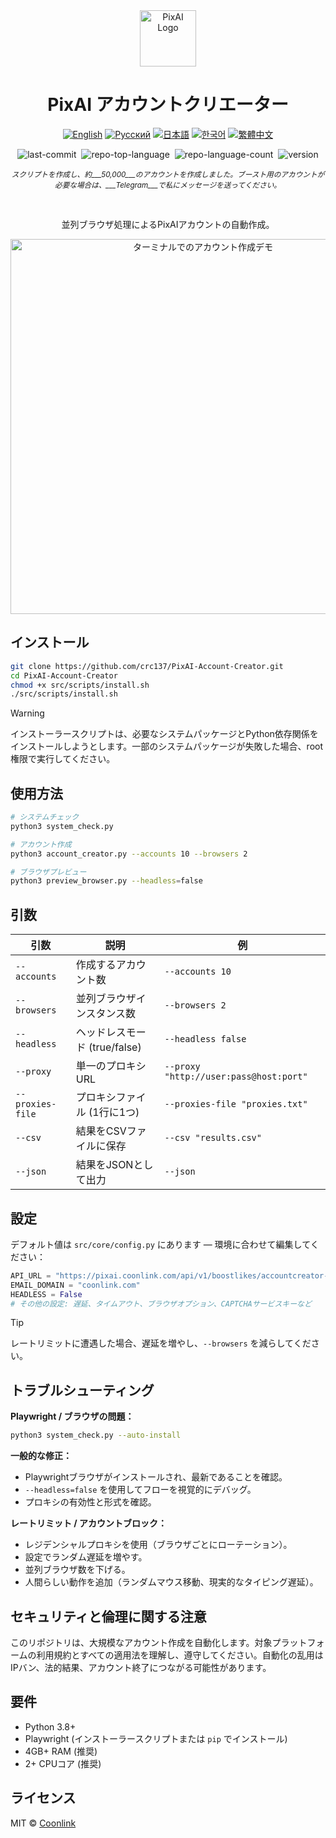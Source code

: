 <div align="center">
  <a href="https://github.com/coonlink">
    <img width="90px" src="https://raw.coonlink.com/cloud/PixAI Daily/logo.svg" alt="PixAI Logo" />
  </a>
  <h1>PixAI アカウントクリエーター</h1>

[![English](https://img.shields.io/badge/lang-English%20🇺🇸-white)](README.md)
[![Русский](https://img.shields.io/badge/язык-Русский%20🇷🇺-white)](README.ru.md)
[![日本語](https://img.shields.io/badge/言語-日本語%20🇯🇵-white)](README.ja.md)
[![한국어](https://img.shields.io/badge/언어-한국어%20🇰🇷-white)](README.ko.md)
[![繁體中文](https://img.shields.io/badge/語言-繁體中文%20🇹🇼-white)](README.zh-TW.md)

<img alt="last-commit" src="https://img.shields.io/github/last-commit/crc137/PixAI-Account-Creator?style=flat&amp;logo=git&amp;logoColor=white&amp;color=0080ff" style="margin: 0px 2px;">
<img alt="repo-top-language" src="https://img.shields.io/github/languages/top/crc137/PixAI-Account-Creator?style=flat&amp;color=0080ff" style="margin: 0px 2px;">
<img alt="repo-language-count" src="https://img.shields.io/github/languages/count/crc137/PixAI-Account-Creator?style=flat&amp;color=0080ff" style="margin: 0px 2px;">
<img alt="version" src="https://img.shields.io/badge/version-1.0.0-blue" style="margin: 0px 2px;">

<sub><i>スクリプトを作成し、約___50,000___のアカウントを作成しました。ブースト用のアカウントが必要な場合は、___Telegram___で私にメッセージを送ってください。</i>
</div>

<br />

<div align="center">
  <p>並列ブラウザ処理によるPixAIアカウントの自動作成。</p>
  <img width="600" src="https://raw.coonlink.com/cloud/photo_5974064291013316193_x.jpg" alt="ターミナルでのアカウント作成デモ" />
</div>

## インストール

```bash
git clone https://github.com/crc137/PixAI-Account-Creator.git
cd PixAI-Account-Creator
chmod +x src/scripts/install.sh
./src/scripts/install.sh
```

> [!WARNING]  
> インストーラースクリプトは、必要なシステムパッケージとPython依存関係をインストールしようとします。一部のシステムパッケージが失敗した場合、root権限で実行してください。

## 使用方法

```bash
# システムチェック
python3 system_check.py

# アカウント作成
python3 account_creator.py --accounts 10 --browsers 2

# ブラウザプレビュー
python3 preview_browser.py --headless=false
```

## 引数

| 引数             | 説明                                     | 例                               |
|------------------|------------------------------------------|----------------------------------|
| `--accounts`     | 作成するアカウント数                     | `--accounts 10`                  |
| `--browsers`     | 並列ブラウザインスタンス数               | `--browsers 2`                   |
| `--headless`     | ヘッドレスモード (true/false)            | `--headless false`               |
| `--proxy`        | 単一のプロキシURL                        | `--proxy "http://user:pass@host:port"` |
| `--proxies-file` | プロキシファイル (1行に1つ)              | `--proxies-file "proxies.txt"`   |
| `--csv`          | 結果をCSVファイルに保存                  | `--csv "results.csv"`            |
| `--json`         | 結果をJSONとして出力                     | `--json`                         |

## 設定

デフォルト値は `src/core/config.py` にあります — 環境に合わせて編集してください：

```python
API_URL = "https://pixai.coonlink.com/api/v1/boostlikes/accountcreator-add"
EMAIL_DOMAIN = "coonlink.com"
HEADLESS = False
# その他の設定: 遅延、タイムアウト、ブラウザオプション、CAPTCHAサービスキーなど
```

> [!TIP]  
> レートリミットに遭遇した場合、遅延を増やし、`--browsers` を減らしてください。

## トラブルシューティング

**Playwright / ブラウザの問題：**

```bash
python3 system_check.py --auto-install
```

**一般的な修正：**

- Playwrightブラウザがインストールされ、最新であることを確認。
- `--headless=false` を使用してフローを視覚的にデバッグ。
- プロキシの有効性と形式を確認。

**レートリミット / アカウントブロック：**

- レジデンシャルプロキシを使用（ブラウザごとにローテーション）。
- 設定でランダム遅延を増やす。
- 並列ブラウザ数を下げる。
- 人間らしい動作を追加（ランダムマウス移動、現実的なタイピング遅延）。

## セキュリティと倫理に関する注意

このリポジトリは、大規模なアカウント作成を自動化します。対象プラットフォームの利用規約とすべての適用法を理解し、遵守してください。自動化の乱用はIPバン、法的結果、アカウント終了につながる可能性があります。

## 要件

- Python 3.8+
- Playwright (インストーラースクリプトまたは `pip` でインストール)
- 4GB+ RAM (推奨)
- 2+ CPUコア (推奨)

## ライセンス

MIT © [Coonlink](https://coonlink.com)
